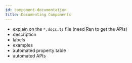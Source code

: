 ```yaml
---
id: component-documentation
title: Documenting Components
---
```


- explain on the `*.docs.ts` file (need Ran to get the APIs)
- description
- labels
- examples
- automated property table
- automated APIs
